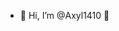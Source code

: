 - 👋 Hi, I’m @Axyl1410 👀

<!---
Axyl1410/Axyl1410 is a ✨ special ✨ repository because its `README.md` (this file) appears on your GitHub profile.
You can click the Preview link to take a look at your changes.
--->
